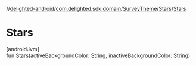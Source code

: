 //[delighted-android](../../../../index.md)/[com.delighted.sdk.domain](../../index.md)/[SurveyTheme](../index.md)/[Stars](index.md)/[Stars](-stars.md)

# Stars

[androidJvm]\
fun [Stars](-stars.md)(activeBackgroundColor: [String](https://kotlinlang.org/api/latest/jvm/stdlib/kotlin/-string/index.html), inactiveBackgroundColor: [String](https://kotlinlang.org/api/latest/jvm/stdlib/kotlin/-string/index.html))
